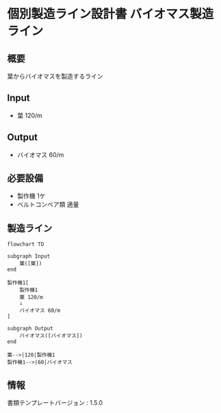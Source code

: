 # 個別製造ライン設計書 バイオマス製造ライン

## 概要
葉からバイオマスを製造するライン

## Input
- 葉 120/m

## Output
- バイオマス 60/m

## 必要設備
- 製作機 1ケ
- ベルトコンベア類 適量


## 製造ライン
```mermaid
flowchart TD

subgraph Input
    葉([葉])
end

製作機1[
    製作機1
    葉 120/m
    ↓
    バイオマス 60/m
]

subgraph Output
    バイオマス([バイオマス])
end

葉-->|120|製作機1
製作機1-->|60|バイオマス
```


## 情報
書類テンプレートバージョン : 1.5.0
